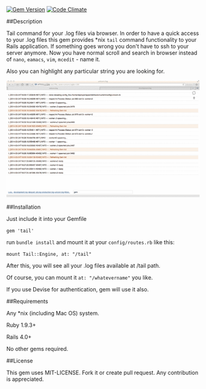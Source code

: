 [![Gem Version](https://badge.fury.io/rb/tail.png)](http://badge.fury.io/rb/tail)
[![Code Climate](https://codeclimate.com/github/k2m30/tail.png)](https://codeclimate.com/github/k2m30/tail)

##Description

Tail command for your .log files via browser. In order to have a quick access to your .log files this gem provides *nix `tail` command functionality to your Rails application. If something goes wrong you don't have to ssh to your server anymore. Now you have normal scroll and search in browser instead of `nano`, `eamacs`, `vim`, `mcedit` - name it.

Also you can highlight any particular string you are looking for.

![How it works](how_it_works.gif)


##Installation

Just include it into your Gemfile

    gem 'tail'

run `bundle install` and mount it at your `config/routes.rb` like this:

    mount Tail::Engine, at: "/tail"

After this, you will see all your .log files available at /tail path.

Of course, you can mount it `at: "/whatevername"` you like.

If you use Devise for authentication, gem will use it also.

##Requirements

Any *nix (including Mac OS) system.

Ruby 1.9.3+

Rails 4.0+

No other gems required.

##License

This gem uses MIT-LICENSE. Fork it or create pull request. Any contribution is appreciated.
